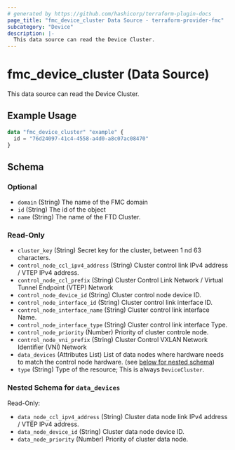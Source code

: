 ```yaml
---
# generated by https://github.com/hashicorp/terraform-plugin-docs
page_title: "fmc_device_cluster Data Source - terraform-provider-fmc"
subcategory: "Device"
description: |-
  This data source can read the Device Cluster.
---
```


# fmc_device_cluster (Data Source)

This data source can read the Device Cluster.

## Example Usage

```terraform
data "fmc_device_cluster" "example" {
  id = "76d24097-41c4-4558-a4d0-a8c07ac08470"
}
```

<!-- schema generated by tfplugindocs -->
## Schema

### Optional

- `domain` (String) The name of the FMC domain
- `id` (String) The id of the object
- `name` (String) The name of the FTD Cluster.

### Read-Only

- `cluster_key` (String) Secret key for the cluster, between 1 nd 63 characters.
- `control_node_ccl_ipv4_address` (String) Cluster control link IPv4 address / VTEP IPv4 address.
- `control_node_ccl_prefix` (String) Cluster Control Link Network / Virtual Tunnel Endpoint (VTEP) Network
- `control_node_device_id` (String) Cluster control node device ID.
- `control_node_interface_id` (String) Cluster control link interface ID.
- `control_node_interface_name` (String) Cluster control link interface Name.
- `control_node_interface_type` (String) Cluster control link interface Type.
- `control_node_priority` (Number) Priority of cluster controle node.
- `control_node_vni_prefix` (String) Cluster Control VXLAN Network Identifier (VNI) Network
- `data_devices` (Attributes List) List of data nodes where hardware needs to match the control node hardware. (see [below for nested schema](#nestedatt--data_devices))
- `type` (String) Type of the resource; This is always `DeviceCluster`.

<a id="nestedatt--data_devices"></a>
### Nested Schema for `data_devices`

Read-Only:

- `data_node_ccl_ipv4_address` (String) Cluster data node link IPv4 address / VTEP IPv4 address.
- `data_node_device_id` (String) Cluster data node device ID.
- `data_node_priority` (Number) Priority of cluster data node.
